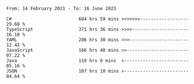 <!-- [![Top Langs](https://github-readme-stats.vercel.app/api/top-langs/?username=thititongumpun&layout=compact&langs_count=7&theme=prussian)](https://github.com/thititongumpun)
[![Anurag's GitHub stats](https://github-readme-stats.vercel.app/api?username=thititongumpun&hide=stars&show_icons=true&theme=prussian)](https://github.com/thititongumpun) -->

<!--START_SECTION:waka-->

```text
From: 14 February 2021 - To: 16 June 2023

C#                         684 hrs 59 mins >>>>>>>------------------   29.68 %
TypeScript                 371 hrs 36 mins >>>>---------------------   16.10 %
YAML                       286 hrs 30 mins >>>----------------------   12.42 %
JavaScript                 166 hrs 40 mins >>-----------------------   07.22 %
Java                       119 hrs 6 mins  >------------------------   05.16 %
JSON                       107 hrs 10 mins >------------------------   04.64 %
```

<!--END_SECTION:waka-->
